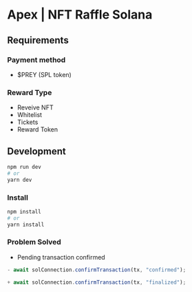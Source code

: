 # Apex | NFT Raffle Solana

## Requirements

### Payment method
- $PREY (SPL token)

### Reward Type
- Reveive NFT
- Whitelist
- Tickets
- Reward Token

## Development

```bash
npm run dev
# or
yarn dev
```
### Install


```bash
npm install
# or
yarn install
```
### Problem Solved
- Pending transaction confirmed
``` javascript
- await solConnection.confirmTransaction(tx, "confirmed");

+ await solConnection.confirmTransaction(tx, "finalized");
```
